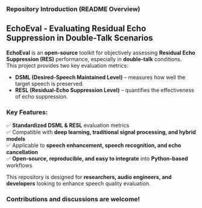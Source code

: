 ### Repository Introduction (README Overview)

## EchoEval - Evaluating Residual Echo Suppression in Double-Talk Scenarios

**EchoEval** is an **open-source** toolkit for objectively assessing **Residual Echo Suppression (RES)** performance, especially in **double-talk** conditions.  
This project provides two key evaluation metrics:  

- **DSML (Desired-Speech Maintained Level)** – measures how well the target speech is preserved.  
- **RESL (Residual-Echo Suppression Level)** – quantifies the effectiveness of echo suppression.  

### Key Features:  
✅ **Standardized DSML & RESL** evaluation metrics  
✅ Compatible with **deep learning, traditional signal processing, and hybrid models**  
✅ Applicable to **speech enhancement, speech recognition, and echo cancellation**  
✅ **Open-source, reproducible, and easy to integrate** into **Python-based** workflows  

This repository is designed for **researchers, audio engineers, and developers** looking to enhance speech quality evaluation.  

### Contributions and discussions are welcome! 
